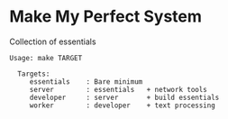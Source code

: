 # Make My Perfect System
Collection of essentials

```
Usage: make TARGET

  Targets:
     essentials    : Bare minimum
     server        : essentials   + network tools
     developer     : server       + build essentials
     worker        : developer    + text processing
```

